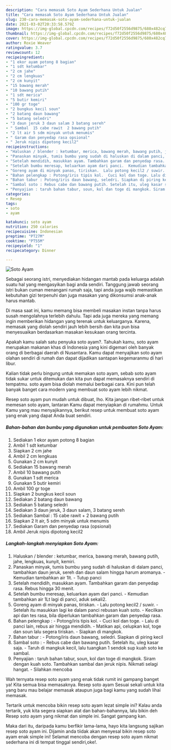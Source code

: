 ```yaml
---
description: "Cara memasak Soto Ayam Sederhana Untuk Jualan"
title: "Cara memasak Soto Ayam Sederhana Untuk Jualan"
slug: 230-cara-memasak-soto-ayam-sederhana-untuk-jualan
date: 2021-03-02T20:33:58.579Z
image: https://img-global.cpcdn.com/recipes/f72d50f2556d9875/680x482cq70/soto-ayam-foto-resep-utama.jpg
thumbnail: https://img-global.cpcdn.com/recipes/f72d50f2556d9875/680x482cq70/soto-ayam-foto-resep-utama.jpg
cover: https://img-global.cpcdn.com/recipes/f72d50f2556d9875/680x482cq70/soto-ayam-foto-resep-utama.jpg
author: Roxie Weaver
ratingvalue: 3.7
reviewcount: 12
recipeingredient:
- "1 ekor ayam potong 8 bagian"
- "1 sdt ketumbar"
- "2 cm jahe"
- "2 cm lengkuas"
- "2 cm kunyit"
- "15 bawang merah"
- "10 bawang putih"
- "1 sdt merica"
- "5 butir kemiri"
- "100 gr toge"
- "2 bungkus kecil soun"
- "2 batang daun bawang"
- "5 batang seledri"
- "3 daun jeruk 3 daun salam 3 batang sereh"
- " Sambal  15 cabe rawit  2 bawang putih"
- "2 lt air 5 sdm minyak untuk menumis"
- " Garam dan penyedap rasa opsional"
- " Jeruk nipis dipotong kecil2"
recipeinstructions:
- "Haluskan / blender : ketumbar, merica, bawang merah, bawang putih, jahe, lengkuas, kunyit, kemiri."
- "Panaskan minyak, tumis bumbu yang sudah di haluskan di dalam panci, tambahkan daun jeruk, sereh dan daun salam hingga harum aromanya.  Kemudian tambahkan air 1lt.  Tutup panci"
- "Setelah mendidih, masukkan ayam. Tambahkan garam dan penyedap rasa. Rebus hingga 30 menit."
- "Setelah bumbu meresap, keluarkan ayam dari panci.  Kemudian tambahkan air 1Lt lagi di panci, aduk sekali2."
- "Goreng ayam di minyak panas, tiriskan.  Lalu potong kecil2 / suwir.  Setelah itu masukkan lagi ke dalam panci rebusan kuah soto.  Kecilkan api dan tes rasa, bila diperlukan tambahkan garam dan penyedap rasa."
- "Bahan pelengkap : Potong/iris tipis kol.  Cuci kol dan toge. Lalu di panci lain, rebus air hingga mendidih.  Matikan api, celupkan kol, toge dan soun lalu segera tiriskan. Siapkan di mangkok."
- "Bahan tabur : Potong/iris daun bawang, seledri. Siapkan di piring kecil"
- "Sambal soto : Rebus cabe dan bawang putih. Setelah itu, uleg kasar saja.  Taruh di mangkuk kecil, lalu tuangkan 1 sendok sup kuah soto ke sambal."
- "Penyajian : taruh bahan tabur, soun, kol dan toge di mangkok. Siram dengan kuah soto. Tambahkan sambal dan jeruk nipis. Nikmati selagi hangat. Silahkan mencoba"
categories:
- Resep
tags:
- soto
- ayam

katakunci: soto ayam 
nutrition: 250 calories
recipecuisine: Indonesian
preptime: "PT27M"
cooktime: "PT55M"
recipeyield: "1"
recipecategory: Dinner

---
```



![Soto Ayam](https://img-global.cpcdn.com/recipes/f72d50f2556d9875/680x482cq70/soto-ayam-foto-resep-utama.jpg)

Sebagai seorang istri, menyediakan hidangan mantab pada keluarga adalah suatu hal yang mengasyikan bagi anda sendiri. Tanggung jawab seorang istri bukan cuman menangani rumah saja, tapi anda juga wajib memastikan kebutuhan gizi terpenuhi dan juga masakan yang dikonsumsi anak-anak harus mantab.

Di masa  saat ini, kamu memang bisa membeli masakan instan tanpa harus susah mengolahnya terlebih dahulu. Tapi ada juga mereka yang memang ingin memberikan hidangan yang terenak untuk keluarganya. Karena, memasak yang diolah sendiri jauh lebih bersih dan kita pun bisa menyesuaikan berdasarkan masakan kesukaan orang tercinta. 



Apakah kamu salah satu penyuka soto ayam?. Tahukah kamu, soto ayam merupakan makanan khas di Indonesia yang kini digemari oleh banyak orang di berbagai daerah di Nusantara. Kamu dapat menyajikan soto ayam olahan sendiri di rumah dan dapat dijadikan santapan kegemaranmu di hari libur.

Kalian tidak perlu bingung untuk memakan soto ayam, sebab soto ayam tidak sukar untuk ditemukan dan kita pun dapat memasaknya sendiri di tempatmu. soto ayam bisa diolah memalui berbagai cara. Kini pun telah banyak banget cara modern yang membuat soto ayam lebih nikmat.

Resep soto ayam pun mudah untuk dibuat, lho. Kita jangan ribet-ribet untuk memesan soto ayam, lantaran Kamu dapat menyiapkan di rumahmu. Untuk Kamu yang mau menyajikannya, berikut resep untuk membuat soto ayam yang enak yang dapat Anda buat sendiri.

<!--inarticleads1-->

##### Bahan-bahan dan bumbu yang digunakan untuk pembuatan Soto Ayam:

1. Sediakan 1 ekor ayam potong 8 bagian
1. Ambil 1 sdt ketumbar
1. Siapkan 2 cm jahe
1. Ambil 2 cm lengkuas
1. Gunakan 2 cm kunyit
1. Sediakan 15 bawang merah
1. Ambil 10 bawang putih
1. Gunakan 1 sdt merica
1. Gunakan 5 butir kemiri
1. Ambil 100 gr toge
1. Siapkan 2 bungkus kecil soun
1. Sediakan 2 batang daun bawang
1. Sediakan 5 batang seledri
1. Sediakan 3 daun jeruk, 3 daun salam, 3 batang sereh
1. Sediakan  Sambal : 15 cabe rawit + 2 bawang putih
1. Siapkan 2 lt air, 5 sdm minyak untuk menumis
1. Sediakan  Garam dan penyedap rasa (opsional)
1. Ambil  Jeruk nipis dipotong kecil2




<!--inarticleads2-->

##### Langkah-langkah menyiapkan Soto Ayam:

1. Haluskan / blender : ketumbar, merica, bawang merah, bawang putih, jahe, lengkuas, kunyit, kemiri.
1. Panaskan minyak, tumis bumbu yang sudah di haluskan di dalam panci, tambahkan daun jeruk, sereh dan daun salam hingga harum aromanya.  - Kemudian tambahkan air 1lt.  - Tutup panci
1. Setelah mendidih, masukkan ayam. Tambahkan garam dan penyedap rasa. Rebus hingga 30 menit.
1. Setelah bumbu meresap, keluarkan ayam dari panci.  - Kemudian tambahkan air 1Lt lagi di panci, aduk sekali2.
1. Goreng ayam di minyak panas, tiriskan.  - Lalu potong kecil2 / suwir.  - Setelah itu masukkan lagi ke dalam panci rebusan kuah soto.  - Kecilkan api dan tes rasa, bila diperlukan tambahkan garam dan penyedap rasa.
1. Bahan pelengkap : - Potong/iris tipis kol.  - Cuci kol dan toge. - Lalu di panci lain, rebus air hingga mendidih.  - Matikan api, celupkan kol, toge dan soun lalu segera tiriskan. - Siapkan di mangkok.
1. Bahan tabur : - Potong/iris daun bawang, seledri. Siapkan di piring kecil
1. Sambal soto : - Rebus cabe dan bawang putih. Setelah itu, uleg kasar saja.  - Taruh di mangkuk kecil, lalu tuangkan 1 sendok sup kuah soto ke sambal.
1. Penyajian : taruh bahan tabur, soun, kol dan toge di mangkok. Siram dengan kuah soto. Tambahkan sambal dan jeruk nipis. Nikmati selagi hangat. - Silahkan mencoba




Wah ternyata resep soto ayam yang enak tidak rumit ini gampang banget ya! Kita semua bisa memasaknya. Resep soto ayam Sesuai sekali untuk kita yang baru mau belajar memasak ataupun juga bagi kamu yang sudah lihai memasak.

Tertarik untuk mencoba bikin resep soto ayam lezat simple ini? Kalau anda tertarik, yuk kita segera siapkan alat dan bahan-bahannya, lalu bikin deh Resep soto ayam yang nikmat dan simple ini. Sangat gampang kan. 

Maka dari itu, daripada kamu berfikir lama-lama, hayo kita langsung sajikan resep soto ayam ini. Dijamin anda tiidak akan menyesal bikin resep soto ayam enak simple ini! Selamat mencoba dengan resep soto ayam nikmat sederhana ini di tempat tinggal sendiri,oke!.

